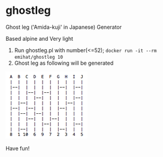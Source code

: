 # ghostleg
Ghost leg ('Amida-kuji' in Japanese) Generator

Based alpine and Very light

1. Run ghostleg.pl with number(<=52); `docker run -it --rm emihat/ghostleg 10`
2. Ghost leg as following will be generated

![sample](https://github.com/emihat/ghostleg/raw/master/ghostleg_1.png)

Have fun!

